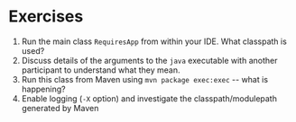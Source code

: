 # Exercises

1. Run the main class `RequiresApp` from within your IDE. What classpath is used?
2. Discuss details of the arguments to the `java` executable with another participant to
understand what they mean. 
3. Run this class from Maven using `mvn package exec:exec` -- what is happening?
4. Enable logging (`-X` option) and investigate the classpath/modulepath generated by Maven
